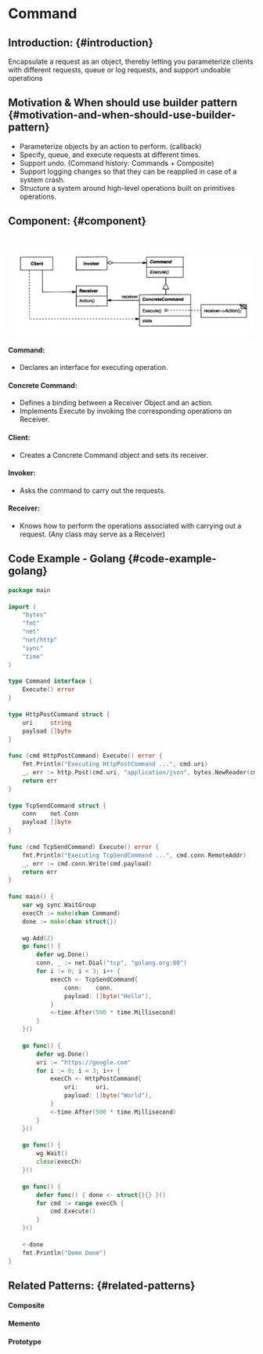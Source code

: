 # Command

## Introduction: {#introduction}

​Encapsulate a request as an object, thereby letting you parameterize clients with different requests, queue or log requests, and support undoable operations

## Motivation & When should use builder pattern {#motivation-and-when-should-use-builder-pattern}

* ​Parameterize objects by an action to perform. \(callback\)
* Specify, queue, and execute requests at different times.
* Support undo. \(Command history: Commands + Composite\)
* Support logging changes so that they can be reapplied in case of a system crash.
* Structure a system around high-level operations built on primitives operations.

## Component: {#component}

​

![](../.gitbook/assets/image%20%285%29.png)

#### Command:

* Declares an interface for executing operation.

#### Concrete Command:

* Defines a binding between a Receiver Object and an action.
* Implements Execute by invoking the corresponding operations on Receiver.

#### Client:

* Creates a Concrete Command object and sets its receiver.

#### Invoker:

* Asks the command to carry out the requests.

#### Receiver:

* Knows how to perform the operations associated with carrying out a request. \(Any class may serve as a Receiver\)

## Code Example - Golang {#code-example-golang}

```go
package main

import (
	"bytes"
	"fmt"
	"net"
	"net/http"
	"sync"
	"time"
)

type Command interface {
	Execute() error
}

type HttpPostCommand struct {
	uri     string
	payload []byte
}

func (cmd HttpPostCommand) Execute() error {
	fmt.Println("Executing HttpPostCommand ...", cmd.uri)
	_, err := http.Post(cmd.uri, "application/json", bytes.NewReader(cmd.payload))
	return err
}

type TcpSendCommand struct {
	conn    net.Conn
	payload []byte
}

func (cmd TcpSendCommand) Execute() error {
	fmt.Println("Executing TcpSendCommand ...", cmd.conn.RemoteAddr)
	_, err := cmd.conn.Write(cmd.payload)
	return err
}

func main() {
	var wg sync.WaitGroup
	execCh := make(chan Command)
	done := make(chan struct{})

	wg.Add(2)
	go func() {
		defer wg.Done()
		conn, _ := net.Dial("tcp", "golang.org:80")
		for i := 0; i < 3; i++ {
			execCh <- TcpSendCommand{
				conn:    conn,
				payload: []byte("Hello"),
			}
			<-time.After(500 * time.Millisecond)
		}
	}()

	go func() {
		defer wg.Done()
		uri := "https://google.com"
		for i := 0; i < 3; i++ {
			execCh <- HttpPostCommand{
				uri:     uri,
				payload: []byte("World"),
			}
			<-time.After(500 * time.Millisecond)
		}
	}()

	go func() {
		wg.Wait()
		close(execCh)
	}()

	go func() {
		defer func() { done <- struct{}{} }()
		for cmd := range execCh {
			cmd.Execute()
		}
	}()

	<-done
	fmt.Println("Demo Done")
}

```

## Related Patterns: {#related-patterns}

#### Composite

#### Memento

#### Prototype



​

​


